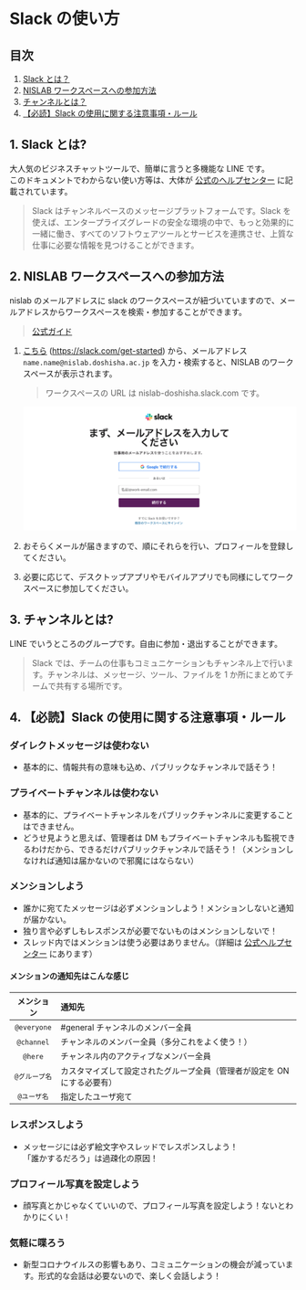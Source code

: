 # Slack の使い方

## 目次

1. [Slack とは？](#1-slack-%E3%81%A8%E3%81%AF)
2. [NISLAB ワークスペースへの参加方法](#2-nislab-%E3%83%AF%E3%83%BC%E3%82%AF%E3%82%B9%E3%83%9A%E3%83%BC%E3%82%B9%E3%81%B8%E3%81%AE%E5%8F%82%E5%8A%A0%E6%96%B9%E6%B3%95)
3. [チャンネルとは？](#3-%E3%83%81%E3%83%A3%E3%83%B3%E3%83%8D%E3%83%AB%E3%81%A8%E3%81%AF)
4. [【必読】Slack の使用に関する注意事項・ルール](#4-%E5%BF%85%E8%AA%ADslack-%E3%81%AE%E4%BD%BF%E7%94%A8%E3%81%AB%E9%96%A2%E3%81%99%E3%82%8B%E6%B3%A8%E6%84%8F%E4%BA%8B%E9%A0%85%E3%83%AB%E3%83%BC%E3%83%AB)

## 1. Slack とは?

大人気のビジネスチャットツールで、簡単に言うと多機能な LINE です。  
このドキュメントでわからない使い方等は、大体が [公式のヘルプセンター](https://slack.com/intl/ja-jp/help) に記載されています。

> Slack はチャンネルベースのメッセージプラットフォームです。Slack を使えば、エンタープライズグレードの安全な環境の中で、もっと効果的に一緒に働き、すべてのソフトウェアツールとサービスを連携させ、上質な仕事に必要な情報を見つけることができます。

## 2. NISLAB ワークスペースへの参加方法

nislab のメールアドレスに slack のワークスペースが紐づいていますので、メールアドレスからワークスペースを検索・参加することができます。

> [公式ガイド](https://slack.com/intl/ja-jp/help/articles/212675257-Slack-%E3%83%AF%E3%83%BC%E3%82%AF%E3%82%B9%E3%83%9A%E3%83%BC%E3%82%B9%E3%81%AB%E5%8F%82%E5%8A%A0%E3%81%99%E3%82%8B#u21442u21152u12375u12390u12356u12427u12527u12540u12463u12473u12506u12540u12473u12434u26908u32034)

1. [こちら](https://slack.com/get-started) (<https://slack.com/get-started>) から、メールアドレス `name.name@nislab.doshisha.ac.jp` を入力・検索すると、NISLAB のワークスペースが表示されます。

   > ワークスペースの URL は nislab-doshisha.slack.com です。

   ![Slack](./slack01.png)

2. おそらくメールが届きますので、順にそれらを行い、プロフィールを登録してください。

3. 必要に応じて、デスクトップアプリやモバイルアプリでも同様にしてワークスペースに参加してください。

## 3. チャンネルとは?

LINE でいうところのグループです。自由に参加・退出することができます。

> Slack では、チームの仕事もコミュニケーションもチャンネル上で行います。チャンネルは、メッセージ、ツール、ファイルを 1 か所にまとめてチームで共有する場所です。

## 4. 【必読】Slack の使用に関する注意事項・ルール

### ダイレクトメッセージは使わない

- 基本的に、情報共有の意味も込め、パブリックなチャンネルで話そう！

### プライベートチャンネルは使わない

- 基本的に、プライベートチャンネルをパブリックチャンネルに変更することはできません。
- どうせ見ようと思えば、管理者は DM もプライベートチャンネルも監視できるわけだから、できるだけパブリックチャンネルで話そう！（メンションしなければ通知は届かないので邪魔にはならない）

### メンションしよう

- 誰かに宛てたメッセージは必ずメンションしよう！メンションしないと通知が届かない。
- 独り言や必ずしもレスポンスが必要でないものはメンションしないで！
- スレッド内ではメンションは使う必要はありません。（詳細は [公式ヘルプセンター](https://slack.com/intl/ja-jp/help/articles/115000769927-%E3%82%B9%E3%83%AC%E3%83%83%E3%83%89%E3%82%92%E4%BD%BF%E7%94%A8%E3%81%97%E3%81%A6%E4%BC%9A%E8%A9%B1%E3%82%92%E6%95%B4%E7%90%86%E3%81%99%E3%82%8B-) にあります）

#### メンションの通知先はこんな感じ

|  メンション   | 通知先                                                                   |
| :-----------: | :----------------------------------------------------------------------- |
|  `@everyone`  | #general チャンネルのメンバー全員                                        |
|  `@channel`   | チャンネルのメンバー全員（多分これをよく使う！）                         |
|    `@here`    | チャンネル内のアクティブなメンバー全員                                   |
| `@グループ名` | カスタマイズして設定されたグループ全員（管理者が設定を ON にする必要有） |
|  `@ユーザ名`  | 指定したユーザ宛て                                                       |

### レスポンスしよう

- メッセージには必ず絵文字やスレッドでレスポンスしよう！  
  「誰かするだろう」は過疎化の原因！

### プロフィール写真を設定しよう

- 顔写真とかじゃなくていいので、プロフィール写真を設定しよう！ないとわかりにくい！

### 気軽に喋ろう

- 新型コロナウイルスの影響もあり、コミュニケーションの機会が減っています。形式的な会話は必要ないので、楽しく会話しよう！
